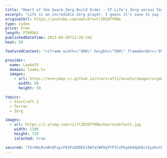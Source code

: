 ```yaml
---
title: "Heart of the Swarm Zerg Build Order - ST.Life's Zerg versus Terran - StarCraft II Study"
excerpt: "Life is an incredible Zerg player. I guess it's save to say I'm a little bit of a fanboy, but he is one of the best players to study and learn from in StarCraft II: Heart of the Swarm. The Zerg build order hasn't change that much, the main difference is the timings and the understanding that there are"
originalUrl: https://youtube.com/watch?v=tlZR2UTYKNo
type: video
price: Free
length: PT6M56S
publishedDateTime: 2013-04-26T12:26:34Z
heat: 50

featuredContent: "<iframe width=\"800\" height=\"500\" frameborder=\"0\" src=\"https://www.youtube.com/embed/tlZR2UTYKNo\" allow=\"accelerometer; autoplay; encrypted-media; gyroscope; picture-in-picture\" allowfullscreen></iframe>"

provider:
  name: LowkoTV
  domain: lowko.tv
  images:
    - url: https://everyday-cc.github.io/starcraft2/assets/images/organizations/lowko.tv-50x50.jpg
      width: 50
      height: 50

topics:
  - StarCraft 2
  - Terran
  - Zerg

images:
  - url: https://i.ytimg.com/vi/tlZR2UTYKNo/maxresdefault.jpg
    width: 1280
    height: 720
    isCached: true

secured: "fX+XHLRsnB+8FuycP43FxQ5DEklEW7alWFUqYYFfCoPkq4X4dpk8zJSyahxtRFc6bWNS+nPqZgADH37lo2zlUSLzbeIlWK62v5g1wou9SrovhrTv7uJFmGlDT2Q1z+EukaznkEK3+kdcAhwtStp8cZ8cT1sWgCKln/AJyOiDgExdhPOMr1msarOB/BiZheeNQS0VE75H4zatSmx1FveZJDBFrGGEC5zk4a4QLUbBOfWIl9Q3v7KJwBV3Tk6RoMTB8Xio4+6Fs1ffK+IISc1w+50r+6ZnGN7Wq6dlmL8TSFOT7kCdggMaN13lTHtue4s/GtC/joKUllHWBHSB+hgHoQClysptnWVufwKYTAJmBefYulSEUAFlwD0QwwLfZFtfi0LqT+v41TbSgdd86mbzkryVkELboDc8gpxSXeJeNLE=;lQXlL6wZbM9fRgrfkqnipw=="
---
```


